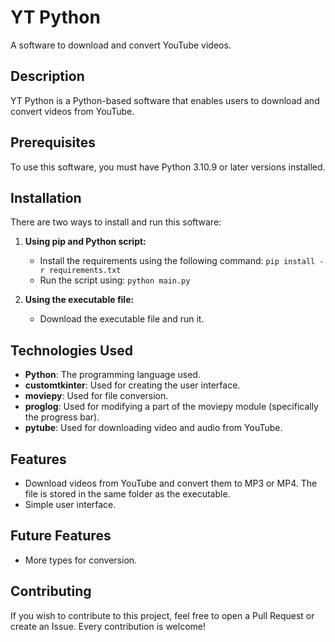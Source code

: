 # YT Python
A software to download and convert YouTube videos.

## Description
YT Python is a Python-based software that enables users to download and convert videos from YouTube.

## Prerequisites
To use this software, you must have Python 3.10.9 or later versions installed.

## Installation
There are two ways to install and run this software:

1. **Using pip and Python script:**
    - Install the requirements using the following command: `pip install -r requirements.txt`
    - Run the script using: `python main.py`

2. **Using the executable file:**
    - Download the executable file and run it.

## Technologies Used
- **Python**: The programming language used.
- **customtkinter**: Used for creating the user interface.
- **moviepy**: Used for file conversion.
- **proglog**: Used for modifying a part of the moviepy module (specifically the progress bar).
- **pytube**: Used for downloading video and audio from YouTube.

## Features
- Download videos from YouTube and convert them to MP3 or MP4. The file is stored in the same folder as the executable.
- Simple user interface.

## Future Features
- More types for conversion.

## Contributing
If you wish to contribute to this project, feel free to open a Pull Request or create an Issue. Every contribution is welcome!

